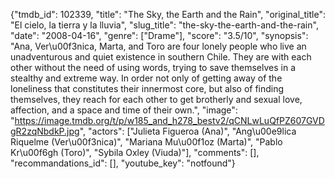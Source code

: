 {"tmdb_id": 102339, "title": "The Sky, the Earth and the Rain", "original_title": "El cielo, la tierra y la lluvia", "slug_title": "the-sky-the-earth-and-the-rain", "date": "2008-04-16", "genre": ["Drame"], "score": "3.5/10", "synopsis": "Ana, Ver\u00f3nica, Marta, and Toro are four lonely people who live an unadventurous and quiet existence in southern Chile. They are with each other without the need of using words, trying to save themselves in a stealthy and extreme way. In order not only of getting away of the loneliness that constitutes their innermost core, but also of finding themselves, they reach for each other to get brotherly and sexual love, affection, and a space and time of their own.", "image": "https://image.tmdb.org/t/p/w185_and_h278_bestv2/qCNLwLuQfPZ607GVDgR2zqNbdkP.jpg", "actors": ["Julieta Figueroa (Ana)", "Ang\u00e9lica Riquelme (Ver\u00f3nica)", "Mariana Mu\u00f1oz (Marta)", "Pablo Kr\u00f6gh (Toro)", "Sybila Oxley (Viuda)"], "comments": [], "recommandations_id": [], "youtube_key": "notfound"}
